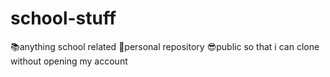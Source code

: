 # school-stuff
📚anything school related <space>
👑personal repository <space>
😎public so that i can clone without opening my account
